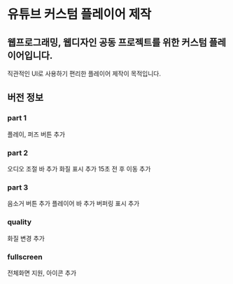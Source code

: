 # 유튜브 커스텀 플레이어 제작

## 웹프로그래밍, 웹디자인 공동 프로젝트를 위한 커스텀 플레이어입니다.

직관적인 UI로 사용하기 편리한 플레이어 제작이 목적입니다.

## 버전 정보

### part 1

플레이, 퍼즈 버튼 추가

### part 2

오디오 조절 바 추가
화질 표시 추가
15초 전 후 이동 추가

### part 3

음소거 버튼 추가
플레이어 바 추가
버퍼링 표시 추가

### quality

화질 변경 추가

### fullscreen

전체화면 지원, 아이콘 추가
